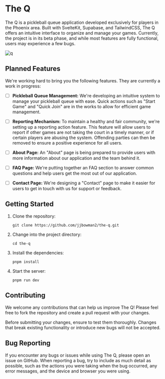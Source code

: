 # The Q

The Q is a pickleball queue application developed exclusively for players in the Phoenix area. Built with SvelteKit, Supabase, and TailwindCSS, The Q offers an intuitive interface to organize and manage your games. Currently, the project is in its beta phase, and while most features are fully functional, users may experience a few bugs.

![q](https://github.com/jjbowman2/the-q/assets/22969728/04a0d2cf-a6ec-4408-970a-a9a46ffe2ed9)

## Planned Features

We're working hard to bring you the following features. They are currently a work in progress:

- [ ] **Pickleball Queue Management:** We're developing an intuitive system to manage your pickleball queue with ease. Quick actions such as "Start Game" and "Quick Join" are in the works to allow for efficient game management.

- [ ] **Reporting Mechanism:** To maintain a healthy and fair community, we're setting up a reporting action feature. This feature will allow users to report if other games are not taking the court in a timely manner, or if certain players are abusing the system. Offending parties can then be removed to ensure a positive experience for all users.

- [ ] **About Page:** An "About" page is being prepared to provide users with more information about our application and the team behind it.

- [ ] **FAQ Page:** We're putting together an FAQ section to answer common questions and help users get the most out of our application.

- [ ] **Contact Page:** We're designing a "Contact" page to make it easier for users to get in touch with us for support or feedback.

## Getting Started

1. Clone the repository:
    ```
    git clone https://github.com/jjbowman2/the-q.git
    ```
2. Change into the project directory:
    ```
    cd the-q
    ```
3. Install the dependencies:
    ```
    pnpm install
    ```
4. Start the server:
    ```
    pnpm run dev
    ```

## Contributing

We welcome any contributions that can help us improve The Q! Please feel free to fork the repository and create a pull request with your changes.

Before submitting your changes, ensure to test them thoroughly. Changes that break existing functionality or introduce new bugs will not be accepted.

## Bug Reporting

If you encounter any bugs or issues while using The Q, please open an issue on GitHub. When reporting a bug, try to include as much detail as possible, such as the actions you were taking when the bug occurred, any error messages, and the device and browser you were using.
